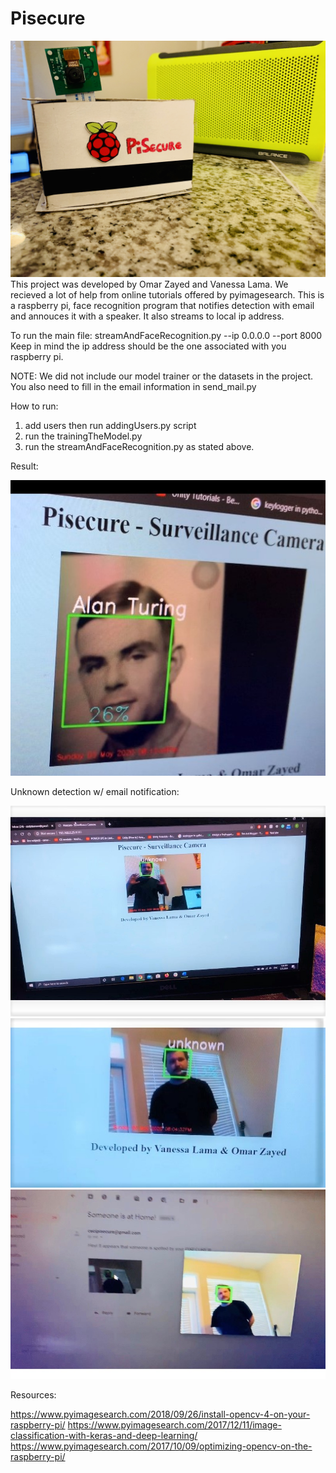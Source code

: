 # Pisecure
![](Images/pi.jpg)
This project was developed by Omar Zayed and Vanessa Lama. 
We recieved a lot of help from online tutorials offered by pyimagesearch.
This is a raspberry pi, face recognition program that notifies detection with email and annouces it with a speaker.
It also streams to local ip address.

To run the main file:  streamAndFaceRecognition.py --ip 0.0.0.0 --port 8000
Keep in mind the ip address should be the one associated with you raspberry pi.

NOTE: We did not include our model trainer or the datasets in the project.
      You also need to fill in the email information in send_mail.py

      

How to run:
1) add users then run addingUsers.py script
2)  run the trainingTheModel.py
3) run the streamAndFaceRecognition.py as stated above.

Result: 



![](Images/Image.jpeg) 

Unknown detection w/ email notification:


![](Images/Image1.jpeg) 
![](Images/Image2.jpeg) ![](Images/Image3.jpeg)





Resources:


https://www.pyimagesearch.com/2018/09/26/install-opencv-4-on-your-raspberry-pi/
https://www.pyimagesearch.com/2017/12/11/image-classification-with-keras-and-deep-learning/
https://www.pyimagesearch.com/2017/10/09/optimizing-opencv-on-the-raspberry-pi/
